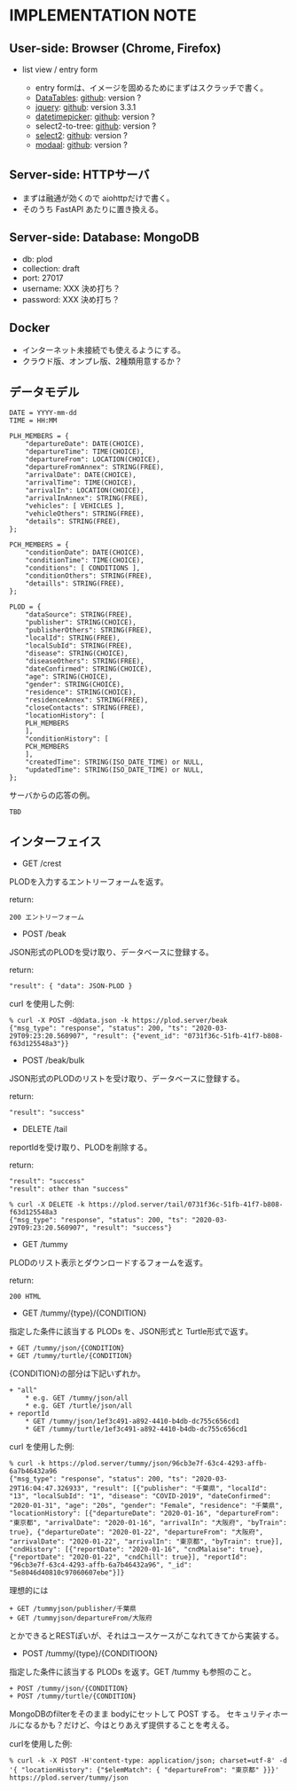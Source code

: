 IMPLEMENTATION NOTE
===================

## User-side: Browser (Chrome, Firefox)

- list view / entry form

    + entry formは、イメージを固めるためにまずはスクラッチで書く。
    + [DataTables](https://datatables.net/): [github](https://github.com/DataTables/DataTables): version ?
    + [jquery](https://jquery.com/): [github](https://github.com/jquery/jquery): version 3.3.1
    + [datetimepicker](https://xdsoft.net/jqplugins/datetimepicker/): [github](https://github.com/xdan/datetimepicker): version ?
    + select2-to-tree: [github](https://github.com/clivezhg/select2-to-tree): version ?
    + [select2](https://select2.org/): [github](https://github.com/select2/select2): version ?
    + [modaal](http://humaan.com/modaal/): [github](https://github.com/humaan/Modaal): version ?

## Server-side: HTTPサーバ

- まずは融通が効くので aiohttpだけで書く。
- そのうち FastAPI あたりに置き換える。

## Server-side: Database: MongoDB

- db: plod
- collection: draft
- port: 27017
- username: XXX 決め打ち？
- password: XXX 決め打ち？

## Docker

- インターネット未接続でも使えるようにする。
- クラウド版、オンプレ版、2種類用意するか？

## データモデル

```
DATE = YYYY-mm-dd
TIME = HH:MM

PLH_MEMBERS = {
    "departureDate": DATE(CHOICE),
    "departureTime": TIME(CHOICE),
    "departureFrom": LOCATION(CHOICE),
    "departureFromAnnex": STRING(FREE),
    "arrivalDate": DATE(CHOICE),
    "arrivalTime": TIME(CHOICE),
    "arrivalIn": LOCATION(CHOICE),
    "arrivalInAnnex": STRING(FREE),
    "vehicles": [ VEHICLES ],
    "vehicleOthers": STRING(FREE),
    "details": STRING(FREE),
};

PCH_MEMBERS = {
    "conditionDate": DATE(CHOICE),
    "conditionTime": TIME(CHOICE),
    "conditions": [ CONDITIONS ],
    "conditionOthers": STRING(FREE),
    "detaills": STRING(FREE),
};

PLOD = {
    "dataSource": STRING(FREE),
    "publisher": STRING(CHOICE),
    "publisherOthers": STRING(FREE),
    "localId": STRING(FREE),
    "localSubId": STRING(FREE),
    "disease": STRING(CHOICE),
    "diseaseOthers": STRING(FREE),
    "dateConfirmed": STRING(CHOICE),
    "age": STRING(CHOICE),
    "gender": STRING(CHOICE),
    "residence": STRING(CHOICE),
    "residenceAnnex": STRING(FREE),
    "closeContacts": STRING(FREE),
    "locationHistory": [
	PLH_MEMBERS
    ],
    "conditionHistory": [
	PCH_MEMBERS
    ],
    "createdTime": STRING(ISO_DATE_TIME) or NULL,
    "updatedTime": STRING(ISO_DATE_TIME) or NULL,
};
```

サーバからの応答の例。

```
TBD
```

## インターフェイス

- GET /crest

PLODを入力するエントリーフォームを返す。

return:

    200 エントリーフォーム

- POST /beak

JSON形式のPLODを受け取り、データベースに登録する。

return:

    "result": { "data": JSON-PLOD }

curl を使用した例:

```
% curl -X POST -d@data.json -k https://plod.server/beak
{"msg_type": "response", "status": 200, "ts": "2020-03-29T09:23:20.560907", "result": {"event_id": "0731f36c-51fb-41f7-b808-f63d125548a3"}}
```

- POST /beak/bulk

JSON形式のPLODのリストを受け取り、データベースに登録する。

return:

    "result": "success"

- DELETE /tail

reportIdを受け取り、PLODを削除する。

return:

    "result": "success"
    "result": other than "success"

```
% curl -X DELETE -k https://plod.server/tail/0731f36c-51fb-41f7-b808-f63d125548a3
{"msg_type": "response", "status": 200, "ts": "2020-03-29T09:23:20.560907", "result": "success"}
```

- GET /tummy

PLODのリスト表示とダウンロードするフォームを返す。

return:

    200 HTML

- GET /tummy/{type}/{CONDITION}

指定した条件に該当する PLODs を、JSON形式と Turtle形式で返す。

    + GET /tummy/json/{CONDITION}
    + GET /tummy/turtle/{CONDITION}

{CONDITION}の部分は下記いずれか。

    + "all"
        * e.g. GET /tummy/json/all
        * e.g. GET /turtle/json/all
    + reportId
        * GET /tummy/json/1ef3c491-a892-4410-b4db-dc755c656cd1
        * GET /tummy/turtle/1ef3c491-a892-4410-b4db-dc755c656cd1

curl を使用した例:

```
% curl -k https://plod.server/tummy/json/96cb3e7f-63c4-4293-affb-6a7b46432a96
{"msg_type": "response", "status": 200, "ts": "2020-03-29T16:04:47.326933", "result": [{"publisher": "千葉県", "localId": "13", "localSubId": "1", "disease": "COVID-2019", "dateConfirmed": "2020-01-31", "age": "20s", "gender": "Female", "residence": "千葉県", "locationHistory": [{"departureDate": "2020-01-16", "departureFrom": "東京都", "arrivalDate": "2020-01-16", "arrivalIn": "大阪府", "byTrain": true}, {"departureDate": "2020-01-22", "departureFrom": "大阪府", "arrivalDate": "2020-01-22", "arrivalIn": "東京都", "byTrain": true}], "cndHistory": [{"reportDate": "2020-01-16", "cndMalaise": true}, {"reportDate": "2020-01-22", "cndChill": true}], "reportId": "96cb3e7f-63c4-4293-affb-6a7b46432a96", "_id": "5e8046d40810c97060607ebe"}]}
```

理想的には

    + GET /tummyjson/publisher/千葉県
    + GET /tummyjson/departureFrom/大阪府

とかできるとRESTぽいが、それはユースケースがこなれてきてから実装する。

- POST /tummy/{type}/{CONDITIOON}

指定した条件に該当する PLODs を返す。GET /tummy も参照のこと。

    + POST /tummy/json/{CONDITION}
    + POST /tummy/turtle/{CONDITION}

MongoDBのfilterをそのまま bodyにセットして POST する。
セキュリティホールになるかも？だけど、今はとりあえず提供することを考える。

curlを使用した例:

```
% curl -k -X POST -H'content-type: application/json; charset=utf-8' -d '{ "locationHistory": {"$elemMatch": { "departureFrom": "東京都" }}}' https://plod.server/tummy/json
```

